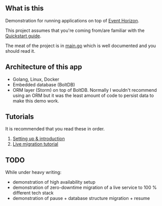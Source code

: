 What is this
------------

Demonstration for running applications on top of
[Event Horizon](https://github.com/function61/eventhorizon).

This project assumes that you're coming from/are familiar with the
[Quickstart guide](https://github.com/function61/eventhorizon/tree/master/docs/quickstart.md).

The meat of the project is in [main.go](main.go) which is well documented and
you should read it.


Architecture of this app
------------------------

- Golang, Linux, Docker
- Embedded database (BoltDB)
- ORM layer (Storm) on top of BoltDB. Normally I wouldn't recommend using an ORM
  but it was the least amount of code to persist data to make this demo work.


Tutorials
---------

It is recommended that you read these in order.

1. [Setting up & introduction](docs/setting-up-and-introduction.md)
2. [Live migration tutorial](docs/live-migration-tutorial.md)


TODO
----

While under heavy writing:

- demonstration of high availability setup
- demonstration of zero-downtime migration of a live service to 100 % different tech stack
- demonstration of pause + database structure migration + resume
